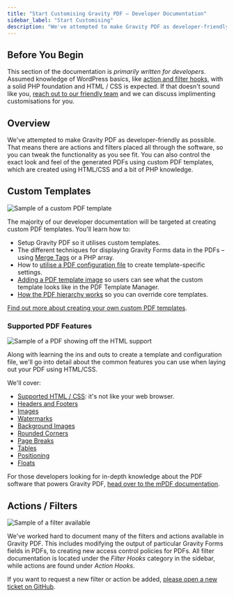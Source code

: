 ```yaml
---
title: "Start Customising Gravity PDF – Developer Documentation"
sidebar_label: "Start Customising"
description: "We've attempted to make Gravity PDF as developer-friendly as possible. You can create custom PDF templates and tap into our WordPress actions and filters."
---
```


## Before You Begin 

This section of the documentation is *primarily written for developers*. Assumed knowledge of WordPress basics, like [action and filter hooks](https://codex.wordpress.org/Plugin_API), with a solid PHP foundation and HTML / CSS is expected. If that doesn't sound like you, [reach out to our friendly team](https://gravitypdf.com/integration-services/) and we can discuss implimenting customisations for you.

## Overview 

We've attempted to make Gravity PDF as developer-friendly as possible. That means there are actions and filters placed all through the software, so you can tweak the functionality as you see fit. You can also control the exact look and feel of the generated PDFs using custom PDF templates, which are created using HTML/CSS and a bit of PHP knowledge.

## Custom Templates 

![Sample of a custom PDF template](https://resources.gravitypdf.com/uploads/2015/10/getting-started-v5.png)

The majority of our developer documentation will be targeted at creating custom PDF templates. You'll learn how to:

-   Setup Gravity PDF so it utilises custom templates.
-   The different techniques for displaying Gravity Forms data in the PDFs – using [Merge Tags](https://docs.gravityforms.com/category/user-guides/merge-tags-getting-started/) or a PHP array.
-   How to [utilise a PDF configuration file](template-configuration-and-image.md) to create template-specific settings.
-   [Adding a PDF template image](template-configuration-and-image.md#image-preview) so users can see what the custom template looks like in the PDF Template Manager.
-   [How the PDF hierarchy works](template-hierarchy.md) so you can override core templates.

[Find out more about creating your own custom PDF templates](first-custom-pdf.md).

### Supported PDF Features 

![Sample of a PDF showing off the HTML support](https://resources.gravitypdf.com/uploads/2015/11/pdf-features.png)

Along with learning the ins and outs to create a template and configuration file, we'll go into detail about the common features you can use when laying out your PDF using HTML/CSS.

We'll cover:

-   [Supported HTML / CSS](pdf-features/supported-html-and-css.md): it's not like your web browser.
-   [Headers and Footers](pdf-features/headers-and-footers.md)
-   [Images](pdf-features/images.md)
-   [Watermarks](pdf-features/watermarks.md)
-   [Background Images](pdf-features/backgrounds.md)
-   [Rounded Corners](pdf-features/rounded-corners.md)
-   [Page Breaks](pdf-features/pagebreaks.md)
-   [Tables](pdf-features/tables.md)
-   [Positioning](pdf-features/positioning.md)
-   [Floats](pdf-features/floats.md)

For those developers looking for in-depth knowledge about the PDF software that powers Gravity PDF, [head over to the mPDF documentation](http://mpdf.github.io/). 

## Actions / Filters 

![Sample of a filter available](https://resources.gravitypdf.com/uploads/2015/11/filters.png)

We've worked hard to document many of the filters and actions available in Gravity PDF. This includes modifying the output of particular Gravity Forms fields in PDFs, to creating new access control policies for PDFs. All filter documentation is located under the *Filter Hooks* category in the sidebar, while actions are found under *Action Hooks*.

If you want to request a new filter or action be added, [please open a new ticket on GitHub](https://github.com/GravityPDF/gravity-pdf/issues).
